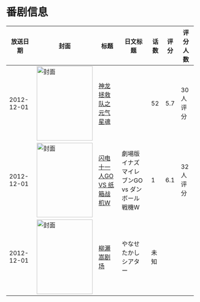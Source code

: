 # 番剧信息

|放送日期|封面|标题|日文标题|话数|评分|评分人数|
|---|---|---|---|---|---|---|
|2012-12-01|<img src="//lain.bgm.tv/pic/cover/c/39/fc/54603_77R3A.jpg" alt="封面" style="width:150px;height:200px;object-fit:cover;">|[神龙拯救队之元气星魂](https://bangumi.tv/subject/54603)||52|5.7|30人评分|
|2012-12-01|<img src="//lain.bgm.tv/pic/cover/c/2f/bb/61113_8V5k0.jpg" alt="封面" style="width:150px;height:200px;object-fit:cover;">|[闪电十一人GO VS 纸箱战机W](https://bangumi.tv/subject/61113)|劇場版イナズマイレブンGO vs ダンボール戦機W|1|6.1|32人评分|
|2012-12-01|<img src="//lain.bgm.tv/pic/cover/c/32/db/309870_Ia5BZ.jpg" alt="封面" style="width:150px;height:200px;object-fit:cover;">|[柳瀬嵩剧场](https://bangumi.tv/subject/309870)|やなせたかしシアター|未知|||
